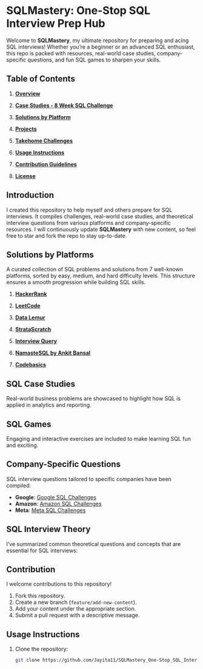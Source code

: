 # SQLMastery: One-Stop SQL Interview Prep Hub  

Welcome to **SQLMastery**, my ultimate repository for preparing and acing SQL interviews! Whether you’re a beginner or an advanced SQL enthusiast, this repo is packed with resources, real-world case studies, company-specific questions, and fun SQL games to sharpen your skills.

## Table of Contents  

1. **[Overview](#overview)** 

2. **[Case Studies - 8 Week SQL Challenge](#case-studies---8-week-sql-challenge)**  

3. **[Solutions by Platform](#solutions-by-platform)** 

4. **[Projects](#projects)** 

5. **[Takehome Challenges](#takehome-challenges)** 

6. **[Usage Instructions](#usage-instructions)**  

7. **[Contribution Guidelines](#contribution-guidelines)**  

8. **[License](#license)**  
 

## Introduction  
I created this repository to help myself and others prepare for SQL interviews. It compiles challenges, real-world case studies, and theoretical interview questions from various platforms and company-specific resources. I will continuously update **SQLMastery** with new content, so feel free to star and fork the repo to stay up-to-date.

## Solutions by Platforms  
A curated collection of SQL problems and solutions from 7 well-known platforms, sorted by easy, medium, and hard difficulty levels. This structure ensures a smooth progression while building SQL skills.

1. **[HackerRank](./hackerrank/README.md)**  

2. **[LeetCode](./leetcode/README.md)**  

3. **[Data Lemur](./data_lemur/README.md)**  

4. **[StrataScratch](./stratascratch/README.md)**  

5. **[Interview Query](./interview_query/README.md)**  

6. **[NamasteSQL by Ankit Bansal](./namaste_sql/README.md)**  

7. **[Codebasics](./codebasics/README.md)**  


## SQL Case Studies  
Real-world business problems are showcased to highlight how SQL is applied in analytics and reporting.


## SQL Games  
Engaging and interactive exercises are included to make learning SQL fun and exciting.

## Company-Specific Questions  
SQL interview questions tailored to specific companies have been compiled:

- **Google**: [Google SQL Challenges](./company_questions/google.md)  
- **Amazon**: [Amazon SQL Challenges](./company_questions/amazon.md)  
- **Meta**: [Meta SQL Challenges](./company_questions/meta.md)  

## SQL Interview Theory  
I’ve summarized common theoretical questions and concepts that are essential for SQL interviews:  

## Contribution  
I welcome contributions to this repository!  

1. Fork this repository.  
2. Create a new branch (`feature/add-new-content`).  
3. Add your content under the appropriate section.  
4. Submit a pull request with a descriptive message.  

## Usage Instructions  
1. Clone the repository:  
   ```bash
   git clone https://github.com/Jayita11/SQLMastery_One-Stop_SQL_Interview_PrepHub.git

